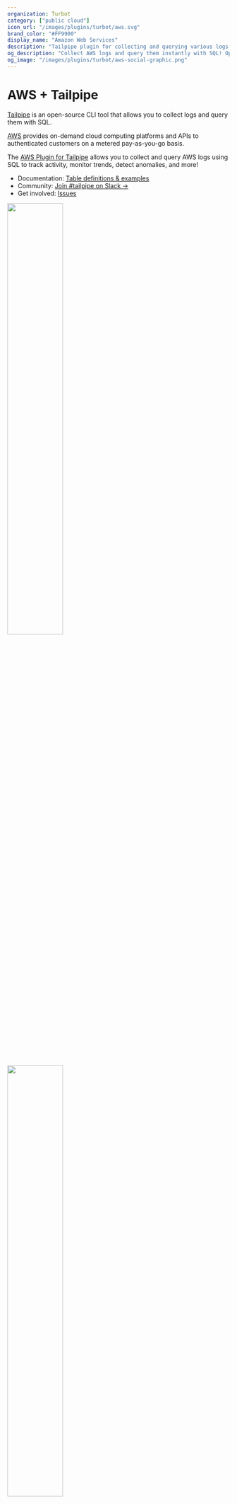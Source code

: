 ```yaml
---
organization: Turbot
category: ["public cloud"]
icon_url: "/images/plugins/turbot/aws.svg"
brand_color: "#FF9900"
display_name: "Amazon Web Services"
description: "Tailpipe plugin for collecting and querying various logs from AWS."
og_description: "Collect AWS logs and query them instantly with SQL! Open source CLI. No DB required."
og_image: "/images/plugins/turbot/aws-social-graphic.png"
---
```


# AWS + Tailpipe

[Tailpipe](https://tailpipe.io) is an open-source CLI tool that allows you to collect logs and query them with SQL.

[AWS](https://aws.amazon.com/) provides on-demand cloud computing platforms and APIs to authenticated customers on a metered pay-as-you-go basis.

The [AWS Plugin for Tailpipe](https://hub.tailpipe.io/plugins/turbot/aws) allows you to collect and query AWS logs using SQL to track activity, monitor trends, detect anomalies, and more!

- Documentation: [Table definitions & examples](https://hub.tailpipe.io/plugins/turbot/aws/tables)
- Community: [Join #tailpipe on Slack →](https://turbot.com/community/join)
- Get involved: [Issues](https://github.com/turbot/tailpipe-plugin-aws/issues)

<img src="https://raw.githubusercontent.com/turbot/tailpipe-plugin-aws/main/docs/images/aws_cloudtrail_log_terminal.png" width="50%" type="thumbnail"/>
<img src="https://raw.githubusercontent.com/turbot/tailpipe-plugin-aws/main/docs/images/aws_cloudtrail_log_mitre_dashboard.png" width="50%" type="thumbnail"/>

## Getting Started

Install Tailpipe from the [downloads](https://tailpipe.io/downloads) page:

```sh
# MacOS
brew install turbot/tap/tailpipe
```

```sh
# Linux or Windows (WSL)
sudo /bin/sh -c "$(curl -fsSL https://tailpipe.io/install/tailpipe.sh)"
```

Install the plugin:

```sh
tailpipe plugin install aws
```

Configure your [connection credentials](https://hub.tailpipe.io/plugins/turbot/aws#connection-credentials), table partition, and data source ([examples](https://hub.tailpipe.io/plugins/turbot/aws/tables/aws_cloudtrail_log#example-configurations)):

```sh
vi ~/.tailpipe/config/aws.tpc
```

```hcl
connection "aws" "logging_account" {
  profile = "my-logging-account"
}

partition "aws_cloudtrail_log" "my_logs" {
  source "aws_s3_bucket" {
    connection = connection.aws.logging_account
    bucket     = "aws-cloudtrail-logs-bucket"
  }
}
```

Download, enrich, and save logs from your source ([examples](https://tailpipe.io/docs/reference/cli/collect)):

```sh
tailpipe collect aws_cloudtrail_log
```

Enter interactive query mode:

```sh
tailpipe query
```

Run a query:

```sql
select
  event_source,
  event_name,
  count(*) as event_count
from
  aws_cloudtrail_log
where
  not read_only
group by
  event_source,
  event_name
order by
  event_count desc;
```

```sh
+----------------------+-----------------------+-------------+
| event_source         | event_name            | event_count |
+----------------------+-----------------------+-------------+
| logs.amazonaws.com   | CreateLogStream       | 793845      |
| ecs.amazonaws.com    | RunTask               | 350836      |
| ecs.amazonaws.com    | SubmitTaskStateChange | 190185      |
| s3.amazonaws.com     | PutObject             | 60842       |
| sns.amazonaws.com    | TagResource           | 25499       |
| lambda.amazonaws.com | TagResource           | 20673       |
+----------------------+-----------------------+-------------+
```

## Detections as Code with Powerpipe

Pre-built dashboards and detections for the AWS plugin are available in [Powerpipe](https://powerpipe.io) mods, helping you monitor and analyze activity across your AWS accounts.

For example, the [AWS CloudTrail Logs Detections mod](https://hub.powerpipe.io/mods/turbot/tailpipe-mod-aws-cloudtrail-log-detections) scans your CloudTrail logs for anomalies, such as an S3 bucket being made public or a change in your VPC network infrastructure.

Dashboards and detections are [open source](https://github.com/topics/tailpipe-mod), allowing easy customization and collaboration.

To get started, choose a mod from the [Powerpipe Hub](https://hub.powerpipe.io/?engines=tailpipe&q=aws).

## Connection Credentials

### Arguments

| Name                   | Type          | Required | Description                                                                                              |
|------------------------|---------------|----------|----------------------------------------------------------------------------------------------------------|
| `access_key`           | String        | No       | AWS access key used for authentication.                                                                 |
| `endpoint_url`         | String        | No       | The custom endpoint URL for AWS services (e.g., for local testing with tools like LocalStack).           |
| `max_error_retry_attempts` | Number    | No       | The maximum number of retry attempts for AWS API calls.                                                 |
| `min_error_retry_delay`    | Number    | No       | The minimum delay in milliseconds between retry attempts for AWS API calls.                             |
| `profile`              | String        | No       | The AWS CLI profile to use for credentials and configuration.                                           |
| `s3_force_path_style`  | Boolean       | No       | Forces the use of path-style URLs for S3 operations instead of the default virtual-hosted style.         |
| `secret_key`           | String        | No       | AWS secret key used for authentication.                                                                 |
| `session_token`        | String        | No       | AWS session token used for temporary credentials. This is only used if you specify `access_key` and `secret_key`. |

### AWS Profile Credentials

You may specify a named profile from an AWS credential file with the `profile` argument. A connection per profile, using named profiles is probably the most common configuration:

#### aws credential file:

```ini
[account_a]
aws_access_key_id = AKIA4YFAKEKEYXTDS252
aws_secret_access_key = SH42YMW5p3EThisIsNotRealzTiEUwXN8BOIOF5J8m
region = us-west-2

[account_b]
aws_access_key_id = AKIA4YFAKEKEYJ7HS98F
aws_secret_access_key = Apf938vDKd8ThisIsNotRealzTiEUwXj9nKLWP9mg4
```

#### aws.tpc:

```hcl
connection "aws_account_a" {
  profile = "account_a"
}

connection "aws_account_b" {
  profile = "account_b"
}
```

Using named profiles allows Tailpipe to work with your existing CLI configurations, including SSO and using role assumption.

### AWS SSO Credentials

Tailpipe works with [AWS SSO](https://docs.aws.amazon.com/cli/latest/userguide/cli-configure-sso.html#sso-configure-profile-auto) via AWS profiles however:
- You must login to SSO (`aws sso login`) before starting Tailpipe
- If your credentials expire, you will need to re-authenticate outside of Tailpipe - Tailpipe currently cannot re-authenticate you.

#### aws credential file:

```ini
[account_a_with_sso]
sso_start_url = https://d-9a672b0000.awsapps.com/start
sso_region = us-east-2
sso_account_id = 000000000000
sso_role_name = SSO-ReadOnly
region = us-east-1
```

#### aws.tpc:

```hcl
connection "aws_account_a_with_sso" {
  profile = "account_a_with_sso"
}
```

### AssumeRole Credentials (No MFA)

If your aws credential file contains profiles that assume a role via the `source_profile` and `role_arn` options and MFA is not required, Tailpipe can use the profile as-is:

#### aws credential file:

```ini
# This user must have sts:AssumeRole permission for arn:aws:iam::*:role.tpc_role
[cli_user]
aws_access_key_id = AKIA4YFAKEKEYXTDS252
aws_secret_access_key = SH42YMW5p3EThisIsNotRealzTiEUwXN8BOIOF5J8m

[account_a_role_without_mfa]
role_arn = arn:aws:iam::111111111111:role.tpc_role
source_profile = cli_user
external_id = xxxxx

[account_b_role_without_mfa]
role_arn = arn:aws:iam::222222222222:role.tpc_role
source_profile = cli_user
external_id = yyyyy
```

#### aws.tpc:

```hcl
connection "aws_account_a" {
  profile = "account_a_role_without_mfa"
}

connection "aws_account_b" {
  profile = "account_b_role_without_mfa"
}
```

### AssumeRole Credentials (With MFA)

Currently Tailpipe doesn't support prompting for an MFA token at run time. To overcome this problem you will need to generate an AWS profile with temporary credentials.

One way to accomplish this is to use the `credential_process` to [generate the credentials with a script or program](https://docs.aws.amazon.com/cli/latest/userguide/cli-configure-sourcing-external.html) and cache the tokens in a new profile. There is a [sample `mfa.sh` script](https://raw.githubusercontent.com/turbot/tailpipe-plugin-aws/main/scripts/mfa.sh) in the `scripts` directory of the [tailpipe-plugin-aws](https://github.com/turbot/tailpipe-plugin-aws) repo that you can use, and there are several open source projects that automate this process as well.

Note that Tailpipe cannot prompt you for your token currently, so you must authenticate before running `tailpipe collect`, and re-authenticate outside of Tailpipe whenever your credentials expire.

#### aws credential file:

```ini
[cli_user]
aws_access_key_id = AKIA4YFAKEKEYXTDS252
aws_secret_access_key = SH42YMW5p3EThisIsNotRealzTiEUwXN8BOIOF5J8m
mfa_serial = arn:aws:iam::999999999999:mfa/my_role_mfa

[account_a_role_with_mfa]
credential_process = sh -c 'mfa.sh arn:aws:iam::111111111111:role/my_role arn:aws:iam::999999999999:mfa/my_role_mfa cli_user 2> $(tty)'

[account_b_role_with_mfa]
credential_process = sh -c 'mfa.sh arn:aws:iam::222222222222:role/my_role arn:aws:iam::999999999999:mfa/my_role_mfa cli_user 2> $(tty)'
```

#### aws.tpc:

```hcl
connection "aws_account_a" {
  profile = "account_a_role_with_mfa"
}

connection "aws_account_b" {
  profile = "account_b_role_with_mfa"
}
```

### AssumeRole Credentials (in ECS)

If you are using Tailpipe on AWS ECS then you need to ensure that have separated your [Task Role](https://docs.aws.amazon.com/AmazonECS/latest/developerguide/task-iam-roles.html) and [Execution Role](https://docs.aws.amazon.com/AmazonECS/latest/developerguide/task_execution_IAM_role.html) within the Task Definition. You will also need to create a separate service role that your `Task Role` can assume.

The Task Role should have permissions to assume your service role. Additionally your service role needs a trust relationship set up, and have permissions to assume your other roles.

#### Task Role IAM Assume Role

```json
{
    "Version": "2012-10-17"
    "Statement": [
        {
            "Action": [
                "sts:AssumeRole"
            ],
            "Effect": "Allow",
            "Resource": [
                "arn:aws:iam::111111111111:role/tailpipe-service"
            ]
        }
    ]
}
```

#### Service Role

```json
{
    "Version": "2012-10-17",
    "Statement": [
        {
            "Sid": "",
            "Effect": "Allow",
            "Principal": {
                "AWS": "arn:aws:iam::111111111111:role/tailpipe-ecs-task-role"
            },
            "Action": "sts:AssumeRole"
        }
    ]
}
```

This will allow you to configure Tailpipe now to assume the service role.

#### aws credential file:

```ini
[default]
role_arn = arn:aws:iam::111111111111:role/tailpipe-service
credential_source = EcsContainer

[account_b]
role_arn = arn:aws:iam::222222222222:role/tailpipe_ro_role
source_profile = default
```

### AWS-Vault Credentials

Tailpipe can use profiles that use [aws-vault](https://github.com/99designs/aws-vault) via the `credential_process`. aws-vault can even be used when using AssumeRole Credentials with MFA (you must authenticate/re-authenticate outside of Tailpipe whenever your credentials expire if you are using MFA).

When authenticating with temporary credentials, like using an access key pair with aws-vault, some IAM and STS APIs may be restricted. You can avoid creating a temporary session with the `--no-session` option (e.g., `aws-vault exec my_profile --no-session -- tailpipe collect aws_cloudtrail_log"`). For more information, please see [aws-vault Temporary credentials limitations with STS, IAM
](https://github.com/99designs/aws-vault/blob/master/USAGE.md#temporary-credentials-limitations-with-sts-iam).

#### aws credential file:

```ini
[vault_user_account]
credential_process = /usr/local/bin/aws-vault exec -j vault_user_profile # vault_user_profile is the name of the profile in AWS_VAULT...

[account_a]
source_profile = vault_user_account
role_arn = arn:aws:iam::123456789012:role/my_role
mfa_serial = arn:aws:iam::123456789012:mfa/my_role_mfa
```

#### aws.tpc:

```hcl
connection "aws_account_a" {
  profile = "account_a"
}
```

### IAM Access Key Pair Credentials

The AWS plugin allows you set static credentials with the `access_key`, `secret_key`, and `session_token` arguments in your connection.

```hcl
connection "aws_account_a" {
  secret_key = "gMCYsoGqjfThisISNotARealKeyVVhh"
  access_key = "ASIA3ODZSWFYSN2PFHPJ"
}
```

### Credentials from Environment Variables

The AWS plugin will use the standard AWS environment variables to obtain credentials **only if other arguments (`profile`, `access_key`/`secret_key`) are not specified** in the connection:

```sh
export AWS_ACCESS_KEY_ID=AKIAIOSFODNN7EXAMPLE
export AWS_SECRET_ACCESS_KEY=wJalrXUtnFEMI/K7MDENG/bPxRfiCYEXAMPLEKEY
export AWS_DEFAULT_REGION=eu-west-1
export AWS_SESSION_TOKEN=AQoDYXdzEJr...
export AWS_ROLE_SESSION_NAME=tailpipe@myaccount
```

### Credentials from an EC2 Instance Profile

If you are running Tailpipe on a AWS EC2 instance, and that instance has an [instance profile attached](https://docs.aws.amazon.com/AWSEC2/latest/UserGuide/iam-roles-for-amazon-ec2.html) then Tailpipe will automatically use the associated IAM role without other credentials.
